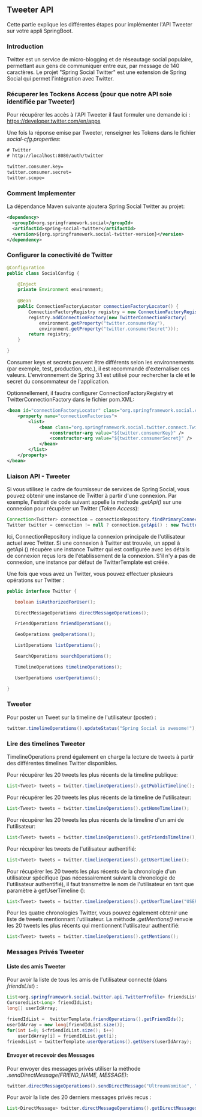 
## Tweeter API

Cette partie explique les différentes étapes pour implémenter l'API Tweeter sur votre appli SpringBoot.

### Introduction
Twitter est un service de micro-blogging et de réseautage social populaire, permettant aux gens de communiquer entre eux, par message de 140 caractères.
Le projet "Spring Social Twitter" est une extension de Spring Social qui permet l'intégration avec Twitter.

### Récuperer les Tockens Access (pour que notre API soie identifiée par Tweeter)

Pour récupérer les accès à l'API Tweeter il faut formuler une demande ici : https://developer.twitter.com/en/apps

Une fois la réponse emise par Tweeter, renseigner les Tokens dans le fichier *social-cfg.properties*:

```xml
# Twitter
# http://localhost:8080/auth/twitter

twitter.consumer.key=
twitter.consumer.secret=
twitter.scope=       
```

### Comment Implementer 

La dépendance Maven suivante ajoutera Spring Social Twitter au projet:

```xml
<dependency>
  <groupId>org.springframework.social</groupId>
  <artifactId>spring-social-twitter</artifactId>
  <version>${org.springframework.social-twitter-version}</version>
</dependency>
```

### Configurer la conectivité de Twitter


```java
@Configuration
public class SocialConfig {

    @Inject
    private Environment environment;
	
    @Bean
    public ConnectionFactoryLocator connectionFactoryLocator() {
        ConnectionFactoryRegistry registry = new ConnectionFactoryRegistry();
        registry.addConnectionFactory(new TwitterConnectionFactory(
            environment.getProperty("twitter.consumerKey"),
            environment.getProperty("twitter.consumerSecret")));
        return registry;
    }

}
```

Consumer keys et secrets peuvent être différents selon les environnements (par exemple, test, production, etc.), il est recommandé d'externaliser ces valeurs.
L'environnement de Spring 3.1 est utilisé pour rechercher la clé et le secret du consommateur de l'application.

Optionnellement, il faudra configurer ConnectionFactoryRegistry et TwitterConnectionFactory dans le fichier pom.XML: 

```xml
<bean id="connectionFactoryLocator" class="org.springframework.social.connect.support.ConnectionFactoryRegistry">
    <property name="connectionFactories">
        <list>
            <bean class="org.springframework.social.twitter.connect.TwitterConnectionFactory">
                <constructor-arg value="${twitter.consumerKey}" />
                <constructor-arg value="${twitter.consumerSecret}" />				
            </bean>
        </list>
    </property>
</bean>
```

### Liaison API - Tweeter

Si vous utilisez le cadre de fournisseur de services de Spring Social, vous pouvez obtenir une instance de Twitter à partir d'une connexion.
Par exemple, l'extrait de code suivant appelle la methode *.getApi()* sur une connexion pour récupérer un Twitter (*Token Access*):

```java
Connection<Twitter> connection = connectionRepository.findPrimaryConnection(Twitter.class);
Twitter twitter = connection != null ? connection.getApi() : new TwitterTemplate();
```

Ici, ConnectionRepository indique la connexion principale de l'utilisateur actuel avec Twitter.
Si une connexion à Twitter est trouvée, un appel à getApi () récupère une instance Twitter qui est configurée avec les détails de connexion reçus lors de l'établissement de la connexion.
S'il n'y a pas de connexion, une instance par défaut de TwitterTemplate est créée.

Une fois que vous avez un Twitter, vous pouvez effectuer plusieurs opérations sur Twitter :

```java
public interface Twitter {

   boolean isAuthorizedForUser();

   DirectMessageOperations directMessageOperations();

   FriendOperations friendOperations();

   GeoOperations geoOperations();

   ListOperations listOperations();

   SearchOperations searchOperations();

   TimelineOperations timelineOperations();

   UserOperations userOperations();

}
```

### Tweeter

Pour poster un Tweet sur la timeline de l'utilisateur (poster) :

```java
twitter.timelineOperations().updateStatus("Spring Social is awesome!");
```

### Lire des timelines Tweeter

TimelineOperations prend également en charge la lecture de tweets à partir des différentes timelines Twitter disponibles.

Pour récupérer les 20 tweets les plus récents de la timeline publique:

```java
List<Tweet> tweets = twitter.timelineOperations().getPublicTimeline();
```

Pour récupérer les 20 tweets les plus récents de la timeline de l'utilisateur:

```java
List<Tweet> tweets = twitter.timelineOperations().getHomeTimeline();
```
	

Pour récupérer les 20 tweets les plus récents de la timeline d'un ami de l'utilisateur:

```java
List<Tweet> tweets = twitter.timelineOperations().getFriendsTimeline();
```

Pour récupérer les tweets de l'utilisateur authentifié:

```java
List<Tweet> tweets = twitter.timelineOperations().getUserTimeline();
```

Pour récupérer les 20 tweets les plus récents de la chronologie d'un utilisateur spécifique (pas nécessairement suivant la chronologie de l'utilisateur authentifié), il faut transmettre le nom de l'utilisateur en tant que paramètre à getUserTimeline ():
```java
List<Tweet> tweets = twitter.timelineOperations().getUserTimeline("USER_SCREENS_NAME");
```

Pour les quatre chronologies Twitter, vous pouvez également obtenir une liste de tweets mentionnant l'utilisateur.
La méthode *.getMentions()* renvoie les 20 tweets les plus récents qui mentionnent l'utilisateur authentifié:
```java
List<Tweet> tweets = twitter.timelineOperations().getMentions();
```

### Messages Privés Tweeter

#### Liste des amis Tweeter

Pour avoir la liste de tous les amis de l'utilisateur connecté (dans *friendsList*) :

```java
List<org.springframework.social.twitter.api.TwitterProfile> friendsList;
CursoredList<Long> friendIdList;
long[] userIdArray;

friendIdList =  twitterTemplate.friendOperations().getFriendIds();
userIdArray = new long[friendIdList.size()];
for(int i=0; i<friendIdList.size(); i++)
    userIdArray[i] = friendIdList.get(i);
friendsList = twitterTemplate.userOperations().getUsers(userIdArray);
```

#### Envoyer et recevoir des Messages

Pour envoyer des messages privés utiliser la méthode *.sendDirectMessage(FRIEND_NAME, MESSAGE)*:

```java
twitter.directMessageOperations().sendDirectMessage("UltroumVomitae", "If I had ten dollars...");
```

Pour avoir la liste des 20 derniers messages privés recus :

```java
List<DirectMessage> twitter.directMessageOperations().getDirectMessagesReceived();
```


